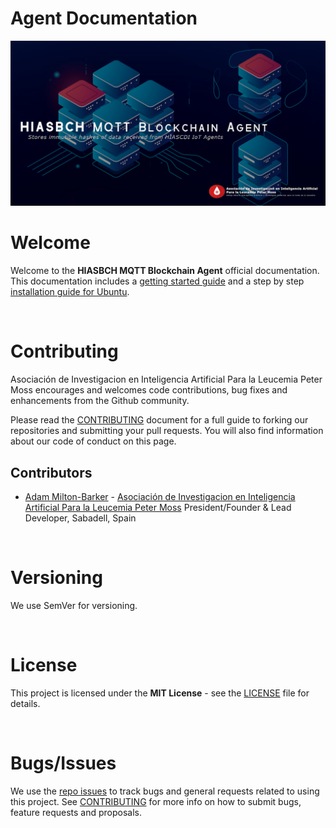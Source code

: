 # Agent Documentation

![HIASBCH MQTT Blockchain Agent](img/HIASBCH-MQTT-Blockchain-Agent.jpg)

# Welcome

Welcome to the **HIASBCH MQTT Blockchain Agent** official documentation. This documentation includes a [getting started guide](getting-started.md) and a step by step [installation guide for Ubuntu](installation/ubuntu.md).

&nbsp;

# Contributing
Asociación de Investigacion en Inteligencia Artificial Para la Leucemia Peter Moss encourages and welcomes code contributions, bug fixes and enhancements from the Github community.

Please read the [CONTRIBUTING](https://github.com/AIIAL/HIASBCH-MQTT-Blockchain-Agent/blob/main/CONTRIBUTING.md "CONTRIBUTING") document for a full guide to forking our repositories and submitting your pull requests. You will also find information about our code of conduct on this page.

## Contributors
- [Adam Milton-Barker](https://www.leukemiaairesearch.com/association/volunteers/adam-milton-barker "Adam Milton-Barker") - [Asociación de Investigacion en Inteligencia Artificial Para la Leucemia Peter Moss](https://www.leukemiaresearchassociation.ai "Asociación de Investigacion en Inteligencia Artificial Para la Leucemia Peter Moss") President/Founder & Lead Developer, Sabadell, Spain

&nbsp;

# Versioning
We use SemVer for versioning.

&nbsp;

# License
This project is licensed under the **MIT License** - see the [LICENSE](https://github.com/AIIAL/HIASBCH-MQTT-Blockchain-Agent/blob/main/LICENSE "LICENSE") file for details.

&nbsp;

# Bugs/Issues
We use the [repo issues](https://github.com/AIIAL/HIASBCH-MQTT-Blockchain-Agent/issues "repo issues") to track bugs and general requests related to using this project. See [CONTRIBUTING](https://github.com/AIIAL/HIASBCH-MQTT-Blockchain-Agent/CONTRIBUTING.md "CONTRIBUTING") for more info on how to submit bugs, feature requests and proposals.
